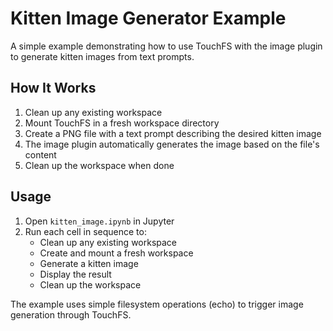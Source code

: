 # Kitten Image Generator Example

A simple example demonstrating how to use TouchFS with the image plugin to generate kitten images from text prompts.

## How It Works

1. Clean up any existing workspace
2. Mount TouchFS in a fresh workspace directory
3. Create a PNG file with a text prompt describing the desired kitten image
4. The image plugin automatically generates the image based on the file's content
5. Clean up the workspace when done

## Usage

1. Open `kitten_image.ipynb` in Jupyter
2. Run each cell in sequence to:
   - Clean up any existing workspace
   - Create and mount a fresh workspace
   - Generate a kitten image
   - Display the result
   - Clean up the workspace

The example uses simple filesystem operations (echo) to trigger image generation through TouchFS.
